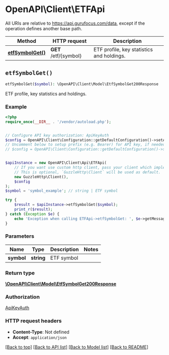 # OpenAPI\Client\ETFApi

All URIs are relative to https://api.gurufocus.com/data, except if the operation defines another base path.

| Method | HTTP request | Description |
| ------------- | ------------- | ------------- |
| [**etfSymbolGet()**](ETFApi.md#etfSymbolGet) | **GET** /etf/{symbol} | ETF profile, key statistics and holdings. |


## `etfSymbolGet()`

```php
etfSymbolGet($symbol): \OpenAPI\Client\Model\EtfSymbolGet200Response
```

ETF profile, key statistics and holdings.



### Example

```php
<?php
require_once(__DIR__ . '/vendor/autoload.php');


// Configure API key authorization: ApiKeyAuth
$config = OpenAPI\Client\Configuration::getDefaultConfiguration()->setApiKey('Authorization', 'YOUR_API_KEY');
// Uncomment below to setup prefix (e.g. Bearer) for API key, if needed
// $config = OpenAPI\Client\Configuration::getDefaultConfiguration()->setApiKeyPrefix('Authorization', 'Bearer');


$apiInstance = new OpenAPI\Client\Api\ETFApi(
    // If you want use custom http client, pass your client which implements `GuzzleHttp\ClientInterface`.
    // This is optional, `GuzzleHttp\Client` will be used as default.
    new GuzzleHttp\Client(),
    $config
);
$symbol = 'symbol_example'; // string | ETF symbol

try {
    $result = $apiInstance->etfSymbolGet($symbol);
    print_r($result);
} catch (Exception $e) {
    echo 'Exception when calling ETFApi->etfSymbolGet: ', $e->getMessage(), PHP_EOL;
}
```

### Parameters

| Name | Type | Description  | Notes |
| ------------- | ------------- | ------------- | ------------- |
| **symbol** | **string**| ETF symbol | |

### Return type

[**\OpenAPI\Client\Model\EtfSymbolGet200Response**](../Model/EtfSymbolGet200Response.md)

### Authorization

[ApiKeyAuth](../../README.md#ApiKeyAuth)

### HTTP request headers

- **Content-Type**: Not defined
- **Accept**: `application/json`

[[Back to top]](#) [[Back to API list]](../../README.md#endpoints)
[[Back to Model list]](../../README.md#models)
[[Back to README]](../../README.md)
